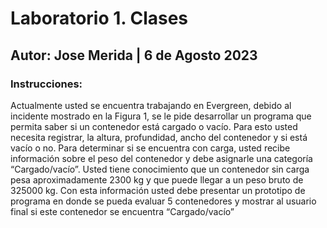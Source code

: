 # Laboratorio 1. Clases
## Autor: Jose Merida | 6 de Agosto 2023
### Instrucciones:
Actualmente usted se encuentra trabajando en Evergreen, debido al incidente mostrado en la Figura
1, se le pide desarrollar un programa que permita saber si un contenedor está cargado o vacío. Para
esto usted necesita registrar, la altura, profundidad, ancho del contenedor y si está vacío o no. Para
determinar si se encuentra con carga, usted recibe información sobre el peso del contenedor y debe
asignarle una categoría “Cargado/vacío”. Usted tiene conocimiento que un contenedor sin carga
pesa aproximadamente 2300 kg y que puede llegar a un peso bruto de 325000 kg. Con esta
información usted debe presentar un prototipo de programa en donde se pueda evaluar 5
contenedores y mostrar al usuario final si este contenedor se encuentra “Cargado/vacío”
